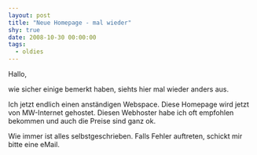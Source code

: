 ```yaml
---
layout: post
title: "Neue Homepage - mal wieder"
shy: true
date: 2008-10-30 00:00:00
tags:
  - oldies
---
```


Hallo,

wie sicher einige bemerkt haben, siehts hier mal wieder anders aus.

Ich jetzt endlich einen anständigen Webspace. Diese Homepage wird jetzt von MW-Internet gehostet. Diesen Webhoster habe ich oft empfohlen bekommen und auch die Preise sind ganz ok.

Wie immer ist alles selbstgeschrieben. Falls Fehler auftreten, schickt mir bitte eine eMail.
